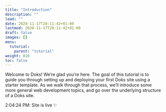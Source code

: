 ```yaml
---
title: "Introduction"
description: ""
lead: ""
date: 2020-11-17T20:11:42+01:00
lastmod: 2020-11-17T20:11:42+01:00
draft: false
images: []
menu: 
  tutorial:
    parent: "tutorial"
weight: 010
toc: false
---
```


Welcome to Doks! We’re glad you’re here. The goal of this tutorial is to guide you through setting up and deploying your first Doks site using a starter template. As we walk through that process, we’ll introduce some more general web development topics, and go over the underlying structure of a Doks site.

2:04:24 PM: Site is live ✨
